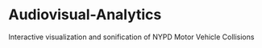# Audiovisual-Analytics
Interactive visualization and sonification of NYPD Motor Vehicle Collisions

